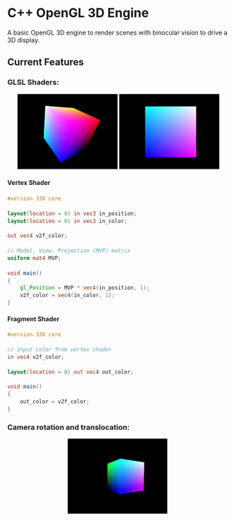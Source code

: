

# C++ OpenGL 3D Engine
A basic OpenGL 3D engine to render scenes with binocular vision to drive a 3D display.

## Current Features
### **GLSL Shaders:**
<div align="center">
	<img src="capture/vertex_shader.png" width="45%" alt> <img src="capture/fragment_shader.png" width="45%" alt>
</div>

#### Vertex Shader
```glsl
#version 330 core

layout(location = 0) in vec3 in_position;
layout(location = 0) in vec3 in_color;

out vec4 v2f_color;

// Model, View, Projection (MVP) matrix
uniform mat4 MVP;

void main()
{
	gl_Position = MVP * vec4(in_position, 1);
	v2f_color = vec4(in_color, 1);
}
```
#### Fragment Shader
```glsl
#version 330 core

// input color from vertex shader
in vec4 v2f_color;

layout(location = 0) out vec4 out_color;

void main()
{
	out_color = v2f_color;
}
```

### **Camera rotation and translocation:**
<div align="center">
	<img src="capture/camera_rotation.gif" width="45%" alt> <img src="capture/camera_translocation.gif" width="45%" alt>
</div>
